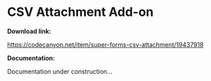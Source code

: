 # CSV Attachment Add-on

**Download link:**

https://codecanyon.net/item/super-forms-csv-attachment/19437918


**Documentation:**

Documentation under construction...
